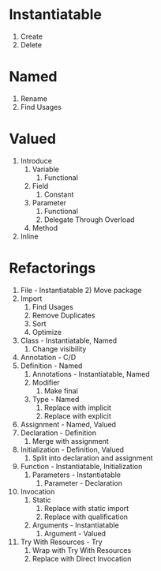# Instantiatable
1) Create
2) Delete

# Named
1) Rename
2) Find Usages

# Valued
1) Introduce 
   1) Variable
      1) Functional
   2) Field
      1) Constant
   3) Parameter
      1) Functional
      2) Delegate Through Overload
   4) Method
2) Inline

# Refactorings
1) File - Instantiatable
   2) Move package
2) Import
   1) Find Usages
   2) Remove Duplicates
   3) Sort
   4) Optimize
3) Class - Instantiatable, Named
    1) Change visibility
4) Annotation - C/D
5) Definition - Named
   1) Annotations - Instantiatable, Named
   2) Modifier
      1) Make final
   3) Type - Named
      1) Replace with implicit
      2) Replace with explicit
6) Assignment - Named, Valued
7) Declaration - Definition
   1) Merge with assignment
8) Initialization - Definition, Valued
   1) Split into declaration and assignment
9) Function - Instantiatable, Initialization
   1) Parameters - Instantiatable
      1) Parameter - Declaration
10) Invocation
    1) Static
       1) Replace with static import
       2) Replace with qualification
    2) Arguments - Instantiatable
       1) Argument - Valued
11) Try With Resources - Try
    1) Wrap with Try With Resources
    2) Replace with Direct Invocation